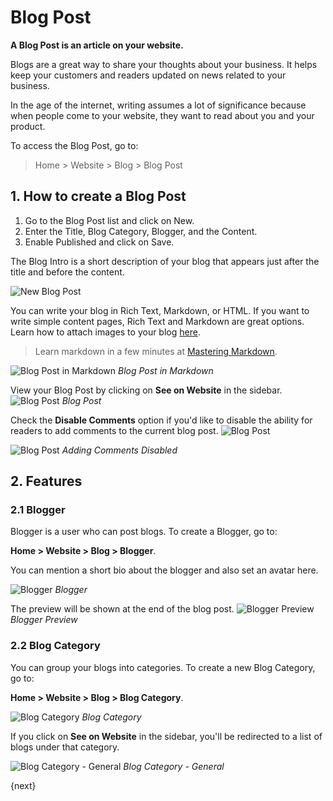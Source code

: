 <!-- add-breadcrumbs -->
# Blog Post

**A Blog Post is an article on your website.**

Blogs are a great way to share your thoughts about your business.
It helps keep your customers and readers updated on news related to your business.

In the age of the internet, writing assumes a lot of significance because when
people come to your website, they want to read about you and your product.

To access the Blog Post, go to:
> Home > Website > Blog > Blog Post

## 1. How to create a Blog Post

1. Go to the Blog Post list and click on New.
1. Enter the Title, Blog Category, Blogger, and the Content.
1. Enable Published and click on Save.

The Blog Intro is a short description of your blog that appears just after the
title and before the content.

![New Blog Post](/docs/assets/img/website/new-blog-post.png)

You can write your blog in Rich Text, Markdown, or HTML. If you want to write
simple content pages, Rich Text and Markdown are great options. Learn how to
attach images to your blog [here](/docs/user/manual/en/website/web-page#images).

> Learn markdown in a few minutes at [Mastering Markdown](https://guides.github.com/features/mastering-markdown/).

![Blog Post in Markdown](/docs/assets/img/website/blog-post-in-markdown.png)
*Blog Post in Markdown*

View your Blog Post by clicking on **See on Website** in the sidebar.
![Blog Post](/docs/assets/img/website/blog-post.png)
*Blog Post*

Check the **Disable Comments** option if you'd like to disable the ability for readers to add comments to the current blog post.
![Blog Post](/docs/assets/img/website/blog-post-disable-comments.png)

![Blog Post](/docs/assets/img/website/blog-post-no-comments.png)
*Adding Comments Disabled*

## 2. Features

### 2.1 Blogger

Blogger is a user who can post blogs. To create a Blogger, go to:

**Home > Website > Blog > Blogger**.

You can mention a short bio about the blogger and also set an avatar here.

![Blogger](/docs/assets/img/website/blogger.png)
*Blogger*

The preview will be shown at the end of the blog post.
![Blogger Preview](/docs/assets/img/website/blogger-preview.png)
*Blogger Preview*

### 2.2 Blog Category

You can group your blogs into categories. To create a new Blog Category, go to:

**Home > Website > Blog > Blog Category**.

![Blog Category](/docs/assets/img/website/blog-category.png)
*Blog Category*

If you click on **See on Website** in the sidebar, you'll be redirected to a
list of blogs under that category.

![Blog Category - General](/docs/assets/img/website/blog-category-web-view.png)
*Blog Category - General*

{next}
